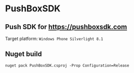 # PushBoxSDK

## Push SDK for https://pushboxsdk.com

Target platform: `Windows Phone Silverlight 8.1`

## Nuget build

```dos
nuget pack PushBoxSDK.csproj -Prop Configuration=Release
```

